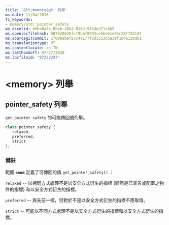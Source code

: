 ```yaml
---
title: '&lt;memory&gt; 列舉'
ms.date: 11/04/2016
f1_keywords:
- memory/std::pointer_safety
ms.assetid: b9be0a7b-0beb-40b2-8183-911de371c6b9
ms.openlocfilehash: 507628628fcf8bbf8993ce5beb1e02c28ff82147
ms.sourcegitcommit: 1f009ab0f2cc4a177f2d1353d5a38f164612bdb1
ms.translationtype: MT
ms.contentlocale: zh-TW
ms.lasthandoff: 07/27/2020
ms.locfileid: "87222247"
---
```

# <a name="ltmemorygt-enums"></a>&lt;memory&gt; 列舉

## <a name="pointer_safety-enumeration"></a><a name="pointer_safety"></a>pointer_safety 列舉

`get_pointer_safety` 的可能傳回值列舉。

```cpp
class pointer_safety {
   relaxed,
   preferred,
   strict
};
```

### <a name="remarks"></a>備註

範圍 **`enum`** 定義了可傳回的值 `get_pointer_safety()` ：

`relaxed` -- 以相同方式處理不是以安全方式衍生的指標 (顯然是已宣告或配置之物件的指標) 和以安全方式衍生的指標。

`preferred` -- 與先前一樣，但對於不是以安全方式衍生的指標不應取值。

`strict` -- 可能以不同方式處理不是以安全方式衍生的指標和以安全方式衍生的指標。

